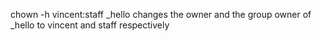 chown -h vincent:staff _hello changes the owner and the group owner of _hello to vincent and staff respectively
